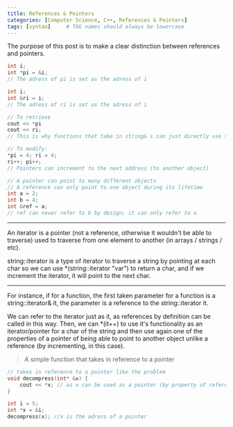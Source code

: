 ```yaml
---
title: References & Pointers
categories: [Computer Science, C++, References & Pointers]
tags: [syntax]     # TAG names should always be lowercase
---
```


The purpose of this post is to make a clear distinction between references and pointers. 

``` c++
int i; 
int *pi = &i;  
// The adress of pi is set as the adress of i 

int i; 
int &ri = i; 
// The adress of ri is set as the adress of i 

// To retrieve
cout << *pi 
cout << ri; 
// This is why functions that take in string& s can just directly use s within it

// To modify: 
*pi = 4; ri = 4; 
ri++; pi++; 
// Pointers can increment to the next address (to another object)

// A pointer can point to many different objects
// A reference can only point to one object during its lifetime 
int a = 2;
int b = 4;
int &ref = a;
// ref can never refer to b by design; it can only refer to a
```
--- 

An iterator is a pointer (not a reference, otherwise it wouldn't be able to traverse) 
used to traverse from one element to another (in arrays / strings / etc). 

string::iterator is a type of iterator to traverse a string by pointing at each char 
so we can use *(string::iterator "var") to return a char, and if we increment the iterator, it will point to the next char. 

---

For instance, if for a function, the first taken parameter for a function is a string::iterator& it, the parameter is a reference to the string::iterator it. 

We can refer to the iterator just as it, as references by definition can be called in this way. Then, we can *(it++) to use it's functionality as an iterator/pointer for a char of the string
and then use again one of the properties of a pointer of being able to 
point to another object unlike a reference (by incrementing, in this case). 

> A simple function that takes in reference to a pointer 

```c++
// takes in reference to a pointer like the problem 
void decompress(int* &x) {
    cout << *x; // as x can be used as a pointer (by property of reference), we can return *x or i 
}

int i = 5;
int *x = &i;
decompress(x); //x is the adress of a pointer 
```